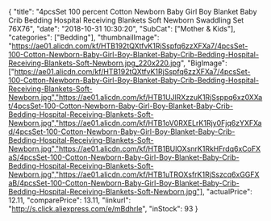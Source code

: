 {
	"title": "4pcsSet 100 percent Cotton Newborn Baby Girl Boy Blanket Baby Crib Bedding Hospital Receiving Blankets Soft Newborn Swaddling Set 76X76",
	"date": "2018-10-31 10:30:20",
	"SubCat": ["Mother & Kids"],
	"categories": ["Bedding"],
	"thumbnailImage": "https://ae01.alicdn.com/kf/HTB192tQXtfvK1RjSspfq6zzXFXa7/4pcsSet-100-Cotton-Newborn-Baby-Girl-Boy-Blanket-Baby-Crib-Bedding-Hospital-Receiving-Blankets-Soft-Newborn.jpg_220x220.jpg",
	"BigImage": ["https://ae01.alicdn.com/kf/HTB192tQXtfvK1RjSspfq6zzXFXa7/4pcsSet-100-Cotton-Newborn-Baby-Girl-Boy-Blanket-Baby-Crib-Bedding-Hospital-Receiving-Blankets-Soft-Newborn.jpg","https://ae01.alicdn.com/kf/HTB1UJlRXzzuK1RjSsppq6xz0XXat/4pcsSet-100-Cotton-Newborn-Baby-Girl-Boy-Blanket-Baby-Crib-Bedding-Hospital-Receiving-Blankets-Soft-Newborn.jpg","https://ae01.alicdn.com/kf/HTB1oV0RXELrK1Rjy0Fjq6zYXFXad/4pcsSet-100-Cotton-Newborn-Baby-Girl-Boy-Blanket-Baby-Crib-Bedding-Hospital-Receiving-Blankets-Soft-Newborn.jpg","https://ae01.alicdn.com/kf/HTB1BUlOXsnrK1RkHFrdq6xCoFXaS/4pcsSet-100-Cotton-Newborn-Baby-Girl-Boy-Blanket-Baby-Crib-Bedding-Hospital-Receiving-Blankets-Soft-Newborn.jpg","https://ae01.alicdn.com/kf/HTB1uTROXsfrK1RjSszcq6xGGFXaB/4pcsSet-100-Cotton-Newborn-Baby-Girl-Boy-Blanket-Baby-Crib-Bedding-Hospital-Receiving-Blankets-Soft-Newborn.jpg"],
	"actualPrice": 12.11,
	"comparePrice": 13.11,
	"linkurl": "http://s.click.aliexpress.com/e/mBdhrle",
	"inStock": 93
}
